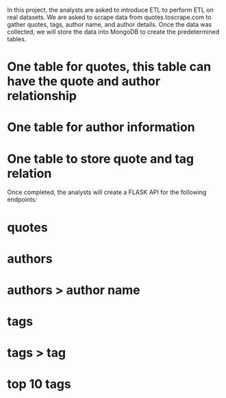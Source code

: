 In this project, the analysts are asked to introduce ETL to perform ETL on real datasets. We are asked to scrape data from quotes.toscrape.com to gather quotes, tags, author name, and author details. Once the data was collected, we will store the data into MongoDB to create the predetermined tables. 

# One table for quotes, this table can have the quote and author relationship
# One table for author information
# One table to store quote and tag relation

Once completed, the analysts will create a FLASK API for the following endpoints:

# quotes
# authors 
# authors > author name 
# tags
# tags > tag
# top 10 tags
